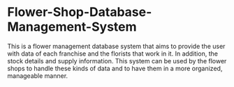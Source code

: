# Flower-Shop-Database-Management-System
This is a flower management database system that aims to  provide the user with data of each franchise and the florists that  work in it. In addition, the stock details and supply information.  This system can be used by the flower shops to handle these  kinds of data and to have them in a more organized, manageable  manner. 



